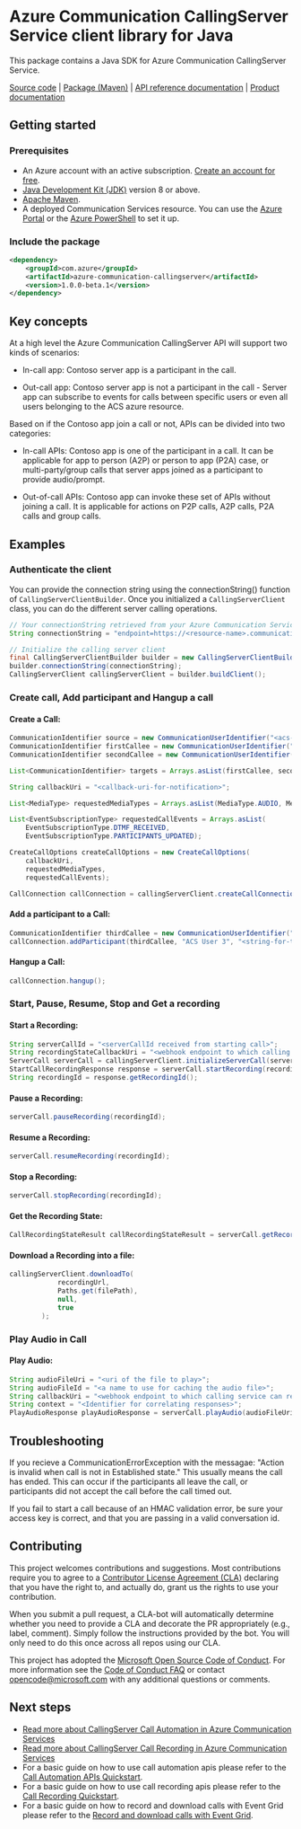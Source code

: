 # Azure Communication CallingServer Service client library for Java

This package contains a Java SDK for Azure Communication CallingServer Service.

[Source code][source] | [Package (Maven)][package] | [API reference documentation][api_documentation]
| [Product documentation][product_docs]

## Getting started

### Prerequisites

- An Azure account with an active subscription. [Create an account for free](https://azure.microsoft.com/free/?WT.mc_id=A261C142F).
- [Java Development Kit (JDK)](https://docs.microsoft.com/java/azure/jdk/?view=azure-java-stable) version 8 or above.
- [Apache Maven](https://maven.apache.org/download.cgi).
- A deployed Communication Services resource. You can use the [Azure Portal](https://docs.microsoft.com/azure/communication-services/quickstarts/create-communication-resource?tabs=windows&pivots=platform-azp) or the [Azure PowerShell](https://docs.microsoft.com/powershell/module/az.communication/new-azcommunicationservice) to set it up.

### Include the package

[//]: # ({x-version-update-start;com.azure:azure-communication-callingserver;current})
```xml
<dependency>
    <groupId>com.azure</groupId>
    <artifactId>azure-communication-callingserver</artifactId>
    <version>1.0.0-beta.1</version>
</dependency>
```
[//]: # ({x-version-update-end})

## Key concepts

At a high level the Azure Communication CallingServer API will support two kinds of scenarios:

- In-call app: Contoso server app is a participant in the call.  

- Out-call app: Contoso server app is not a participant in the call - Server app can subscribe to events for calls between specific users or even all users belonging to the ACS azure resource.  

Based on if the Contoso app join a call or not, APIs can be divided into two categories:   

- In-call APIs: Contoso app is one of the participant in a call. It can be applicable for app to person (A2P) or person to app (P2A) case, or multi-party/group calls that server apps joined as a participant to provide audio/prompt.  

- Out-of-call APIs: Contoso app can invoke these set of APIs without joining a call. It is applicable for actions on P2P calls, A2P calls, P2A calls and group calls.  

## Examples

### Authenticate the client


You can provide the connection string using the connectionString() function of `CallingServerClientBuilder`. Once you initialized a `CallingServerClient` class, you can do the different server calling operations.
<!-- embedme src/samples/java/com/azure/communication/callingserver/ReadmeSamples.java#L31-L37 -->
```java
// Your connectionString retrieved from your Azure Communication Service
String connectionString = "endpoint=https://<resource-name>.communication.azure.com/;accesskey=<access-key>";

// Initialize the calling server client
final CallingServerClientBuilder builder = new CallingServerClientBuilder();
builder.connectionString(connectionString);
CallingServerClient callingServerClient = builder.buildClient();
```

### Create call, Add participant and Hangup a call

#### Create a Call: 
<!-- embedme src/samples/java/com/azure/communication/callingserver/ReadmeSamples.java#L49-L68 -->
```java
CommunicationIdentifier source = new CommunicationUserIdentifier("<acs-user-identity>");
CommunicationIdentifier firstCallee = new CommunicationUserIdentifier("<acs-user-identity-1>");
CommunicationIdentifier secondCallee = new CommunicationUserIdentifier("<acs-user-identity-2>");

List<CommunicationIdentifier> targets = Arrays.asList(firstCallee, secondCallee);

String callbackUri = "<callback-uri-for-notification>";

List<MediaType> requestedMediaTypes = Arrays.asList(MediaType.AUDIO, MediaType.VIDEO);

List<EventSubscriptionType> requestedCallEvents = Arrays.asList(
    EventSubscriptionType.DTMF_RECEIVED,
    EventSubscriptionType.PARTICIPANTS_UPDATED);

CreateCallOptions createCallOptions = new CreateCallOptions(
    callbackUri,
    requestedMediaTypes,
    requestedCallEvents);

CallConnection callConnection = callingServerClient.createCallConnection(source, targets, createCallOptions);
```

#### Add a participant to a Call:
<!-- embedme src/samples/java/com/azure/communication/callingserver/ReadmeSamples.java#L88-L89 -->
```java
CommunicationIdentifier thirdCallee = new CommunicationUserIdentifier("<acs-user-identity-3>");
callConnection.addParticipant(thirdCallee, "ACS User 3", "<string-for-tracing-responses>");
```

#### Hangup a Call:
<!-- embedme src/samples/java/com/azure/communication/callingserver/ReadmeSamples.java#L78-L78 -->
```java
callConnection.hangup();
```

### Start, Pause, Resume, Stop and Get a recording

#### Start a Recording: 
<!-- embedme src/samples/java/com/azure/communication/callingserver/ConversationClientReadmeSamples.java#L47-L51 -->
```java
String serverCallId = "<serverCallId received from starting call>";
String recordingStateCallbackUri = "<webhook endpoint to which calling service can report status>";
ServerCall serverCall = callingServerClient.initializeServerCall(serverCallId);
StartCallRecordingResponse response = serverCall.startRecording(recordingStateCallbackUri);
String recordingId = response.getRecordingId();
```

#### Pause a Recording: 
<!-- embedme src/samples/java/com/azure/communication/callingserver/ConversationClientReadmeSamples.java#L65-L65 -->
```java
serverCall.pauseRecording(recordingId);
```

#### Resume a Recording: 
<!-- embedme src/samples/java/com/azure/communication/callingserver/ConversationClientReadmeSamples.java#L78-L78 -->
```java
serverCall.resumeRecording(recordingId);
```

#### Stop a Recording: 
<!-- embedme src/samples/java/com/azure/communication/callingserver/ConversationClientReadmeSamples.java#L91-L91 -->
```java
serverCall.stopRecording(recordingId);
```

#### Get the Recording State: 
<!-- embedme src/samples/java/com/azure/communication/callingserver/ConversationClientReadmeSamples.java#L105-L105 -->
```java
CallRecordingStateResult callRecordingStateResult = serverCall.getRecordingState(recordingId);
```

#### Download a Recording into a file:
<!-- embedme src/samples/java/com/azure/communication/callingserver/ReadmeSamples.java#L100-L100 -->
```java
callingServerClient.downloadTo(
            recordingUrl,
            Paths.get(filePath),
            null,
            true
        );
```
### Play Audio in Call

#### Play Audio: 
<!-- embedme src/samples/java/com/azure/communication/callingserver/ConversationClientReadmeSamples.java#L122-L127 -->
```java
String audioFileUri = "<uri of the file to play>";
String audioFileId = "<a name to use for caching the audio file>";
String callbackUri = "<webhook endpoint to which calling service can report status>";
String context = "<Identifier for correlating responses>";
PlayAudioResponse playAudioResponse = serverCall.playAudio(audioFileUri, audioFileId, callbackUri, context);
```

## Troubleshooting

If you recieve a CommunicationErrorException with the messagae: "Action is invalid when call is not in Established state." This usually means the call has ended. This can occur if the participants all leave
the call, or participants did not accept the call before the call timed out. 

If you fail to start a call because of an HMAC validation error, be sure your access key is correct, and
that you are passing in a valid conversation id.

## Contributing

This project welcomes contributions and suggestions. Most contributions require you to agree to a [Contributor License Agreement (CLA)][cla] declaring that you have the right to, and actually do, grant us the rights to use your contribution.

When you submit a pull request, a CLA-bot will automatically determine whether you need to provide a CLA and decorate the PR appropriately (e.g., label, comment). Simply follow the instructions provided by the bot. You will only need to do this once across all repos using our CLA.

This project has adopted the [Microsoft Open Source Code of Conduct][coc]. For more information see the [Code of Conduct FAQ][coc_faq] or contact [opencode@microsoft.com][coc_contact] with any additional questions or comments.

## Next steps

- [Read more about CallingServer Call Automation in Azure Communication Services][call_automation_apis_overview]
- [Read more about CallingServer Call Recording in Azure Communication Services][call_recording_overview]
- For a basic guide on how to use call automation apis please refer to the [Call Automation APIs Quickstart][call_automation_apis_quickstart].
- For a basic guide on how to use call recording apis please refer to the [Call Recording Quickstart][call_recording_quickstart].
- For a basic guide on how to record and download calls with Event Grid please refer to the [Record and download calls with Event Grid][record_and_download_calls_with_event_grid].

<!-- LINKS -->
[cla]: https://cla.microsoft.com
[coc]: https://opensource.microsoft.com/codeofconduct/
[coc_faq]: https://opensource.microsoft.com/codeofconduct/faq/
[coc_contact]: mailto:opencode@microsoft.com
[product_docs]: https://docs.microsoft.com/azure/communication-services/
[package]: https://search.maven.org/artifact/com.azure/azure-communication-callingserver
[api_documentation]: https://aka.ms/java-docs
[call_automation_apis_overview]:https://docs.microsoft.com/en-us/azure/communication-services/concepts/voice-video-calling/call-automation-apis
[call_recording_overview]:https://docs.microsoft.com/en-us/azure/communication-services/concepts/voice-video-calling/call-recording
[call_automation_apis_quickstart]:https://docs.microsoft.com/en-us/azure/communication-services/quickstarts/voice-video-calling/call-automation-api-sample?pivots=programming-language-java
[call_recording_quickstart]:https://docs.microsoft.com/en-us/azure/communication-services/quickstarts/voice-video-calling/call-recording-sample?pivots=programming-language-java
[record_and_download_calls_with_event_grid]:https://docs.microsoft.com/en-us/azure/communication-services/quickstarts/voice-video-calling/download-recording-file-sample
[source]: https://github.com/Azure/azure-sdk-for-java/tree/main/sdk/communication/azure-communication-callingserver/src
